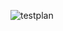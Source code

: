 
![testplan](https://user-images.githubusercontent.com/98832333/157924019-8caaaed5-c077-43a7-8679-9f421e0838c5.JPG)

